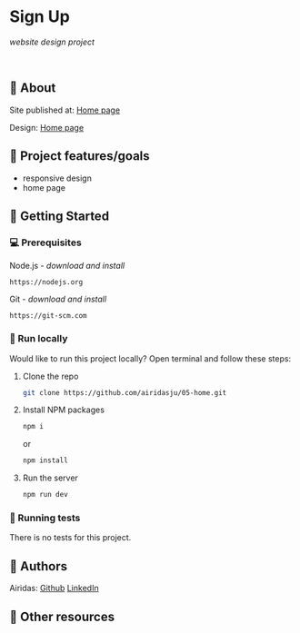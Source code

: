# Sign Up

_website design project_

<br>

## 🌟 About


Site published at: [Home page](https://airidasju.github.io/06-home/)

Design: [Home page](https://cdn.dribbble.com/userupload/2954742/file/original-9ee1b70a99f968559468f238a87c27a4.png?compress=1&resize=1024x768)

## 🎯 Project features/goals

-   responsive design
-   home page

## 🧰 Getting Started

### 💻 Prerequisites

Node.js - _download and install_

```
https://nodejs.org
```

Git - _download and install_

```
https://git-scm.com
```

### 🏃 Run locally

Would like to run this project locally? Open terminal and follow these steps:

1. Clone the repo
    ```sh
    git clone https://github.com/airidasju/05-home.git
    ```
2. Install NPM packages
    ```sh
    npm i
    ```
    or
    ```sh
    npm install
    ```
3. Run the server
    ```sh
    npm run dev
    ```
### 🧪 Running tests

There is no tests for this project.

## 🎅 Authors

Airidas: [Github](https://github.com/airidasju)
         [LinkedIn](https://www.linkedin.com/in/airidas-ju%C5%A1ka-549141235/)

## 🔗 Other resources
